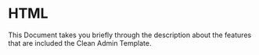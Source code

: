 # HTML

This Document takes you briefly through the description about the features that are included the Clean Admin Template.

